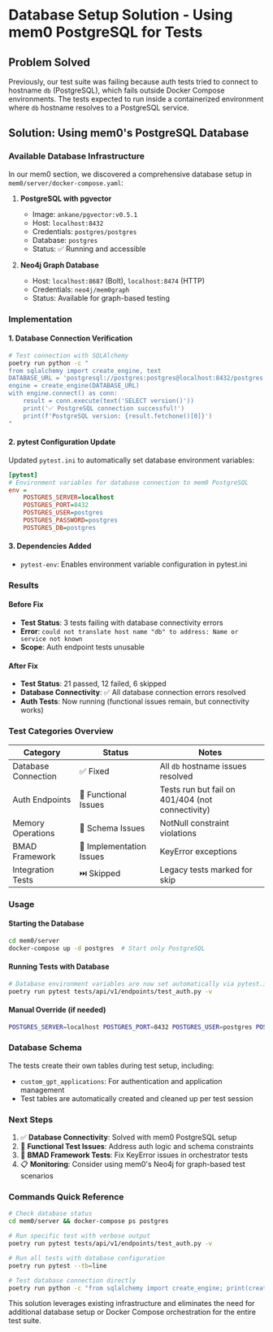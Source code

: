 # Database Setup Solution - Using mem0 PostgreSQL for Tests

## Problem Solved
Previously, our test suite was failing because auth tests tried to connect to hostname `db` (PostgreSQL), which fails outside Docker Compose environments. The tests expected to run inside a containerized environment where `db` hostname resolves to a PostgreSQL service.

## Solution: Using mem0's PostgreSQL Database

### Available Database Infrastructure
In our mem0 section, we discovered a comprehensive database setup in `mem0/server/docker-compose.yaml`:

1. **PostgreSQL with pgvector**
   - Image: `ankane/pgvector:v0.5.1`
   - Host: `localhost:8432`
   - Credentials: `postgres/postgres`
   - Database: `postgres`
   - Status: ✅ Running and accessible

2. **Neo4j Graph Database**
   - Host: `localhost:8687` (Bolt), `localhost:8474` (HTTP)
   - Credentials: `neo4j/mem0graph`
   - Status: Available for graph-based testing

### Implementation

#### 1. Database Connection Verification
```bash
# Test connection with SQLAlchemy
poetry run python -c "
from sqlalchemy import create_engine, text
DATABASE_URL = 'postgresql://postgres:postgres@localhost:8432/postgres'
engine = create_engine(DATABASE_URL)
with engine.connect() as conn:
    result = conn.execute(text('SELECT version()'))
    print('✅ PostgreSQL connection successful!')
    print(f'PostgreSQL version: {result.fetchone()[0]}')
"
```

#### 2. pytest Configuration Update
Updated `pytest.ini` to automatically set database environment variables:

```ini
[pytest]
# Environment variables for database connection to mem0 PostgreSQL
env = 
    POSTGRES_SERVER=localhost
    POSTGRES_PORT=8432
    POSTGRES_USER=postgres
    POSTGRES_PASSWORD=postgres
    POSTGRES_DB=postgres
```

#### 3. Dependencies Added
- `pytest-env`: Enables environment variable configuration in pytest.ini

### Results

#### Before Fix
- **Test Status**: 3 tests failing with database connectivity errors
- **Error**: `could not translate host name "db" to address: Name or service not known`
- **Scope**: Auth endpoint tests unusable

#### After Fix
- **Test Status**: 21 passed, 12 failed, 6 skipped
- **Database Connectivity**: ✅ All database connection errors resolved
- **Auth Tests**: Now running (functional issues remain, but connectivity works)

### Test Categories Overview

| Category | Status | Notes |
|----------|--------|-------|
| Database Connection | ✅ Fixed | All `db` hostname issues resolved |
| Auth Endpoints | 🔄 Functional Issues | Tests run but fail on 401/404 (not connectivity) |
| Memory Operations | 🔄 Schema Issues | NotNull constraint violations |
| BMAD Framework | 🔄 Implementation Issues | KeyError exceptions |
| Integration Tests | ⏭️ Skipped | Legacy tests marked for skip |

### Usage

#### Starting the Database
```bash
cd mem0/server
docker-compose up -d postgres  # Start only PostgreSQL
```

#### Running Tests with Database
```bash
# Database environment variables are now set automatically via pytest.ini
poetry run pytest tests/api/v1/endpoints/test_auth.py -v
```

#### Manual Override (if needed)
```bash
POSTGRES_SERVER=localhost POSTGRES_PORT=8432 POSTGRES_USER=postgres POSTGRES_PASSWORD=postgres POSTGRES_DB=postgres poetry run pytest
```

### Database Schema
The tests create their own tables during test setup, including:
- `custom_gpt_applications`: For authentication and application management
- Test tables are automatically created and cleaned up per test session

### Next Steps
1. ✅ **Database Connectivity**: Solved with mem0 PostgreSQL setup
2. 🔄 **Functional Test Issues**: Address auth logic and schema constraints
3. 🔄 **BMAD Framework Tests**: Fix KeyError issues in orchestrator tests
4. 📋 **Monitoring**: Consider using mem0's Neo4j for graph-based test scenarios

### Commands Quick Reference
```bash
# Check database status
cd mem0/server && docker-compose ps postgres

# Run specific test with verbose output
poetry run pytest tests/api/v1/endpoints/test_auth.py -v

# Run all tests with database configuration
poetry run pytest --tb=line

# Test database connection directly
poetry run python -c "from sqlalchemy import create_engine; print(create_engine('postgresql://postgres:postgres@localhost:8432/postgres').connect())"
```

This solution leverages existing infrastructure and eliminates the need for additional database setup or Docker Compose orchestration for the entire test suite. 